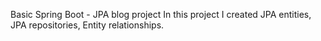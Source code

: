 Basic Spring Boot - JPA blog project
In this project I created JPA entities, JPA repositories, Entity relationships.
